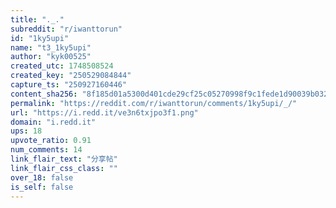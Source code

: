 ```yaml
---
title: "._."
subreddit: "r/iwanttorun"
id: "1ky5upi"
name: "t3_1ky5upi"
author: "kyk00525"
created_utc: 1748508524
created_key: "250529084844"
capture_ts: "250927160446"
content_sha256: "8f185d01a5300d401cde29cf25c05270998f9c1fede1d90039b0321c7aed089b"
permalink: "https://reddit.com/r/iwanttorun/comments/1ky5upi/_/"
url: "https://i.redd.it/ve3n6txjpo3f1.png"
domain: "i.redd.it"
ups: 18
upvote_ratio: 0.91
num_comments: 14
link_flair_text: "分享帖"
link_flair_css_class: ""
over_18: false
is_self: false
---
```


